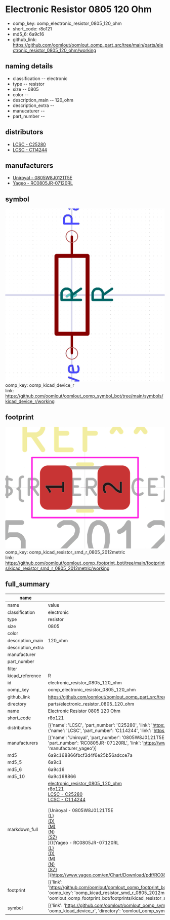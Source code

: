 # Electronic Resistor 0805 120 Ohm

  
* oomp_key: oomp_electronic_resistor_0805_120_ohm 
* short_code: r8o121
* md5_6: 6a9c16  
* github_link: https://github.com/oomlout/oomlout_oomp_part_src/tree/main/parts/electronic_resistor_0805_120_ohm/working  
## naming details
* classification -- electronic
* type -- resistor
* size -- 0805
* color -- 
* description_main -- 120_ohm
* description_extra -- 
* manucaturer -- 
* part_number -- 

## distributors
* [LCSC - C25280](https://lcsc.com/product-detail/C25280.html)  
* [LCSC - C114244](https://lcsc.com/product-detail/C114244.html)  

## manufacturers
* [Uniroyal - 0805W8J0121T5E]()  
* [Yageo - RC0805JR-07120RL](https://www.yageo.com/en/Chart/Download/pdf/RC0805JR-07120RL)  

## symbol

![](symbol/0/working/working_600.png)  
oomp_key: oomp_kicad_device_r  
link: https://github.com/oomlout/oomlout_oomp_symbol_bot/tree/main/symbols/kicad_device_r/working  

## footprint

![](footprint/0/working/working_600.png)  
oomp_key: oomp_kicad_resistor_smd_r_0805_2012metric  
link: https://github.com/oomlout/oomlout_oomp_footprint_bot/tree/main/footprints/kicad_resistor_smd_r_0805_2012metric/working  

## full_summary
| name | value | 
| --- | --- | 
| name | value | 
| classification | electronic | 
| type | resistor | 
| size | 0805 | 
| color |  | 
| description_main | 120_ohm | 
| description_extra |  | 
| manufacturer |  | 
| part_number |  | 
| filter |  | 
| kicad_reference | R | 
| id | electronic_resistor_0805_120_ohm | 
| oomp_key | oomp_electronic_resistor_0805_120_ohm | 
| github_link | https://github.com/oomlout/oomlout_oomp_part_src/tree/main/parts/electronic_resistor_0805_120_ohm/working | 
| directory | parts/electronic_resistor_0805_120_ohm | 
| name | Electronic Resistor 0805 120 Ohm | 
| short_code | r8o121 | 
| distributors | [{'name': 'LCSC', 'part_number': 'C25280', 'link': 'https://lcsc.com/product-detail/C25280.html', 'id': 'distributor_lcsc'}, {'name': 'LCSC', 'part_number': 'C114244', 'link': 'https://lcsc.com/product-detail/C114244.html', 'id': 'distributor_lcsc'}] | 
| manufacturers | [{'name': 'Uniroyal', 'part_number': '0805W8J0121T5E', 'link': '', 'id': 'manufacturer_uniroyal'}, {'name': 'Yageo', 'part_number': 'RC0805JR-07120RL', 'link': 'https://www.yageo.com/en/Chart/Download/pdf/RC0805JR-07120RL', 'id': 'manufacturer_yageo'}] | 
| md5 | 6a9c168866fbcf3d4f6e25b56adcce7a | 
| md5_5 | 6a9c1 | 
| md5_6 | 6a9c16 | 
| md5_10 | 6a9c168866 | 
| markdown_full | [electronic_resistor_0805_120_ohm](https://github.com/oomlout/oomlout_oomp_part_src/tree/main/parts/electronic_resistor_0805_120_ohm/working)<br>[r8o121](https://github.com/oomlout/oomlout_oomp_part_src/tree/main/parts/electronic_resistor_0805_120_ohm/working)<br>[LCSC - C25280<br>](https://lcsc.com/product-detail/C25280.html)[LCSC - C114244<br>](https://lcsc.com/product-detail/C114244.html)<br>[Uniroyal - 0805W8J0121T5E<br>[(L)<br>](https://www.lcsc.com/search?q=0805W8J0121T5E)[(D)<br>](https://www.digikey.com/en/products?,keywords=0805W8J0121T5E)[(M)<br>](https://www.mouser.com/Search/Refine?Keyword=0805W8J0121T5E)[(N)<br>](https://www.newark.com/search?st=0805W8J0121T5E)[(SZ)<br>](https://so.szlcsc.com/global.html?k=0805W8J0121T5E)]()[Yageo - RC0805JR-07120RL<br>[(L)<br>](https://www.lcsc.com/search?q=RC0805JR-07120RL)[(D)<br>](https://www.digikey.com/en/products?,keywords=RC0805JR-07120RL)[(M)<br>](https://www.mouser.com/Search/Refine?Keyword=RC0805JR-07120RL)[(N)<br>](https://www.newark.com/search?st=RC0805JR-07120RL)[(SZ)<br>](https://so.szlcsc.com/global.html?k=RC0805JR-07120RL)](https://www.yageo.com/en/Chart/Download/pdf/RC0805JR-07120RL) | 
| footprint | [{'link': 'https://github.com/oomlout/oomlout_oomp_footprint_bot/tree/main/foootprntss/kicad_resistor_smd_r_0805_2012metric', 'oomp_key': 'oomp_kicad_resistor_smd_r_0805_2012metric', 'directory': 'oomlout_oomp_footprint_bot/footprints/kicad_resistor_smd_r_0805_2012metric//working/working.kicad_mod'}] | 
| symbol | [{'link': 'https://github.com/oomlout/oomlout_oomp_symbol_bot/tree/main/symbols/kicad_device_r', 'oomp_key': 'oomp_kicad_device_r', 'directory': 'oomlout_oomp_symbol_bot/symbols/kicad_device_r//working/working.kicad_sym'}] | 
